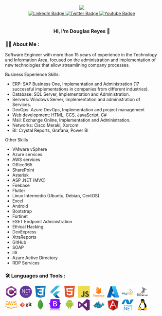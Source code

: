 <div id="header" align="center">
  <img src="https://cdn.dribbble.com/users/1162077/screenshots/3848914/media/7ed7d5ca074b48b328150e5a231e8d1f.gif" width="250"/>
  <div id="badges">
    <a href="https://www.linkedin.com/in/dyrg7/">
  <img src="https://img.shields.io/badge/LinkedIn-blue?style=for-the-badge&logo=linkedin&logoColor=white" alt="LinkedIn Badge"/>
    </a>
    <a href="https://twitter.com/DYRG_7">
    <img src="https://img.shields.io/badge/Twitter-blue?style=for-the-badge&logo=twitter&logoColor=white" alt="Twitter Badge"/>
    <a/>
    <a href="https://www.youtube.com/@douglasreyes8476">
  <img src="https://img.shields.io/badge/YouTube-red?style=for-the-badge&logo=youtube&logoColor=white" alt="Youtube Badge"/>
            <a/>
</div>
<img src="https://komarev.com/ghpvc/?username=dreyesalanza&style=flat-square&color=blue" alt=""/>
      
 <h3>Hi, I’m Douglas Reyes 👋</h3>
</div>


 ### :woman_technologist: About Me :

Software Engineer with more than 15 years of experience in the Technology and Information Area, focused on the administration and implementation of new technologies that allow streamlining company processes.

Business Experience Skills:

- ERP: SAP Business One, Implementation and Administration (17 successful implementations in companies from different industries).
- Database: SQL Server, Implementation and Administration.
- Servers: Windows Server, Implementation and administration of Services.
- DevOps: Azure DevOps, Implementation and project management
- Web development: HTML, CCS, JavaScript, C#
- Mail: Exchange Online, Implementation and Administration.
- Networks: Cisco Meraki, Xorcom
- BI: Crystal Reports, Grafana, Power BI

Other Skills

- VMware vSphere
- Azure services
- AWS services
- Office365
- SharePoint
- Asterisk
- ASP .NET (MVC)
- Firebase
- Flutter
- Linux Intermedio (Ubuntu, Debian, CentOS)
- Excel
- Android
- Bootstrap
- Fortinet
- ESET Endpoint Administration
- Ethical Hacking
- DevExpress
- XtraReports
- GitHub
- SOAP
- IIS
- Azure Active Directory
- RDP Services
    
 ### :hammer_and_wrench: Languages and Tools :
 <div>
  <img src="https://github.com/devicons/devicon/blob/master/icons/csharp/csharp-original.svg" title="C Sharp" alt="C Sharp" width="40" height="40"/>&nbsp;
  <img src="https://github.com/devicons/devicon/blob/master/icons/dotnetcore/dotnetcore-original.svg" title=".Net Core" alt=".Net Core" width="40" height="40"/>&nbsp;
  <img src="https://github.com/devicons/devicon/blob/master/icons/css3/css3-original.svg" title="Material UI" alt="Material UI" width="40" height="40"/>&nbsp;
  <img src="https://github.com/devicons/devicon/blob/master/icons/flutter/flutter-original.svg" title="Flutter" alt="Flutter" width="40" height="40"/>&nbsp;
  <img src="https://github.com/devicons/devicon/blob/master/icons/html5/html5-original.svg" title="HTML5" alt="HTML" width="40" height="40"/>&nbsp;
  <img src="https://github.com/devicons/devicon/blob/master/icons/javascript/javascript-original.svg" title="JavaScript" alt="JavaScript" width="40" height="40"/>&nbsp;
  <img src="https://github.com/devicons/devicon/blob/master/icons/firebase/firebase-plain-wordmark.svg" title="Firebase" alt="Firebase" width="40" height="40"/>&nbsp;
  <img src="https://github.com/devicons/devicon/blob/master/icons/azure/azure-original.svg" title="Gatsby"  alt="Gatsby" width="40" height="40"/>&nbsp;
  <img src="https://github.com/devicons/devicon/blob/master/icons/mysql/mysql-original-wordmark.svg" title="MySQL"  alt="MySQL" width="40" height="40"/>&nbsp;
  <img src="https://github.com/devicons/devicon/blob/master/icons/microsoftsqlserver/microsoftsqlserver-plain-wordmark.svg" title="NodeJS" alt="NodeJS" width="40" height="40"/>&nbsp;
  <img src="https://github.com/devicons/devicon/blob/master/icons/amazonwebservices/amazonwebservices-plain-wordmark.svg" title="AWS" alt="AWS" width="40" height="40"/>&nbsp;
  <img src="https://github.com/devicons/devicon/blob/master/icons/git/git-original-wordmark.svg" title="Git" **alt="Git" width="40" height="40"/>&nbsp;
  <img src="https://github.com/devicons/devicon/blob/master/icons/mongodb/mongodb-original.svg" title="Material UI" alt="Material UI" width="40" height="40"/>&nbsp;
  <img src="https://github.com/devicons/devicon/blob/master/icons/bootstrap/bootstrap-original-wordmark.svg" title="Flutter" alt="Flutter" width="40" height="40"/>&nbsp;
  <img src="https://github.com/devicons/devicon/blob/master/icons/android/android-original-wordmark.svg" title="HTML5" alt="HTML" width="40" height="40"/>&nbsp;
  <img src="https://github.com/devicons/devicon/blob/master/icons/visualstudio/visualstudio-plain.svg" title="JavaScript" alt="JavaScript" width="40"/>&nbsp; 
  <img src="https://github.com/devicons/devicon/blob/master/icons/docker/docker-original.svg" title="JavaScript" alt="JavaScript" width="40"/>&nbsp; 
  <img src="https://github.com/devicons/devicon/blob/master/icons/angularjs/angularjs-original.svg" title="JavaScript" alt="JavaScript" width="40"/>&nbsp;
  <img src="https://github.com/devicons/devicon/blob/master/icons/dot-net/dot-net-plain-wordmark.svg" title="JavaScript" alt="JavaScript" width="40"/>&nbsp;
  <img src="https://github.com/devicons/devicon/blob/master/icons/linux/linux-original.svg" title="JavaScript" alt="JavaScript" width="40"/> 
  
  
  
  
  
</div>

<!---
dougreyes/dougreyes is a ✨ special ✨ repository because its `README.md` (this file) appears on your GitHub profile.
You can click the Preview link to take a look at your changes.
--->
